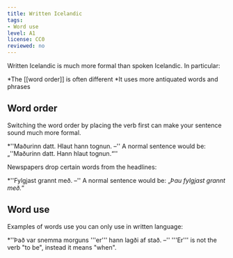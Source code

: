```yaml
---
title: Written Icelandic
tags:
- Word use
level: A1
license: CC0
reviewed: no
---
```


Written Icelandic is much more formal than spoken Icelandic. In particular:

*The [[word order]] is often different
*It uses more antiquated words and phrases

## Word order
Switching the word order by placing the verb first can make your sentence sound much more formal.

*''Maðurinn datt. Hlaut hann tognun. –'' A normal sentence would be: „''Maðurinn datt. Hann hlaut tognun.“''

Newspapers drop certain words from the headlines:

*''Fylgjast grannt með. –'' A normal sentence would be: „<i>Þau fylgjast grannt með.</i>“

## Word use
Examples of words use you can only use in written language:

*''Það var snemma morguns '''er''' hann lagði af stað. –'' '''Er''' is not the verb "to be", instead it means "when".
